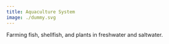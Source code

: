 ```yaml
---
title: Aquaculture System
image: ./dummy.svg
---
```


Farming fish, shellfish, and plants in freshwater and saltwater.
